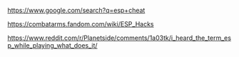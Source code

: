 https://www.google.com/search?q=esp+cheat

https://combatarms.fandom.com/wiki/ESP_Hacks

https://www.reddit.com/r/Planetside/comments/1a03tk/i_heard_the_term_esp_while_playing_what_does_it/
